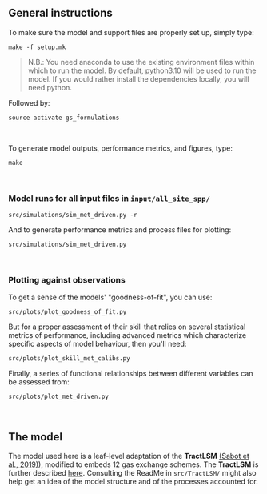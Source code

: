 ## General instructions

To make sure the model and support files are properly set up, simply type:
```
make -f setup.mk
```
> N.B.: You need anaconda to use the existing environment files within which
> to run the model. By default, python3.10 will be used to run the model.
> If you would rather install the dependencies locally, you will need python.

Followed by:
```
source activate gs_formulations
```

&nbsp;

To generate model outputs, performance metrics, and figures, type:
```
make
```

&nbsp;

### Model runs for all input files in `input/all_site_spp/`

```
src/simulations/sim_met_driven.py -r
```

And to generate performance metrics and process files for plotting:

```
src/simulations/sim_met_driven.py
```

&nbsp;

### Plotting against observations

To get a sense of the models' "goodness-of-fit", you can use:
```
src/plots/plot_goodness_of_fit.py
```

But for a proper assessment of their skill that relies on several statistical
metrics of performance, including advanced metrics which characterize
specific aspects of model behaviour, then you'll need:
```
src/plots/plot_skill_met_calibs.py
```

Finally, a series of functional relationships between different variables can
be assessed from:
```
src/plots/plot_met_driven.py
```

&nbsp;

## The model

The model used here is a leaf-level adaptation of the **TractLSM**
[(Sabot et al., 2019)](https://doi.org/10.5281/zenodo.3566722)), modified to
embeds 12 gas exchange schemes. The **TractLSM** is further described
[here](https://github.com/ManonSabot/Profit_Maximisation_European_Forests).
Consulting the ReadMe in `src/TractLSM/` might also help get an idea of the
model structure and of the processes accounted for.
